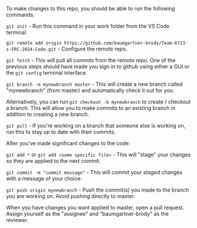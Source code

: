 To make changes to this repo, you should be able to run the following commands: 

`git init` - Run this command in your work folder from the VS Code terminal.

`git remote add origin https://github.com/baumgartner-brody/Team-6723-s-FRC-2024-Code.git` - Configure the remote repo.

`git fetch` - This will pull all commits from the remote repo. One of the previous steps should have made you sign in to github using either a GUI or the `git config` terminal interface.

`git branch -m mynewbranch master` - This will create a new branch called "mynewbranch" (from master) and automatically check it out for you.

Alternatively, you can run `git checkout -b mynewbranch` to create / checkout a branch. This will allow you to make commits to an existing branch in addition to creating a new branch.

`git pull` - If you're working on a branch that someone else is working on, run this to stay up to date with their commits.

After you've made significant changes to the code:

`git add *` or `git add <some specific file>` - This will "stage" your changes so they are applied to the next commit. 

`git commit -m "commit message"` - This will commit your *staged* changes with a message of your choice.

`git push origin mynewbranch` - Push the commit(s) you made to the branch you are working on. Avoid pushing directly to master. 

When you have changes you want applied to master, open a pull request. Assign yourself as the "assignee" and "baumgartner-brody" as the reviewer. 
